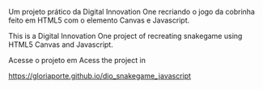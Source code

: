 Um projeto prático da Digital Innovation One recriando o jogo da cobrinha feito em HTML5 com o elemento Canvas e Javascript.

This is a Digital Innovation One project of recreating snakegame using HTML5 Canvas and Javascript.

Acesse o projeto em 
Acess the project in

https://gloriaporte.github.io/dio_snakegame_javascript
